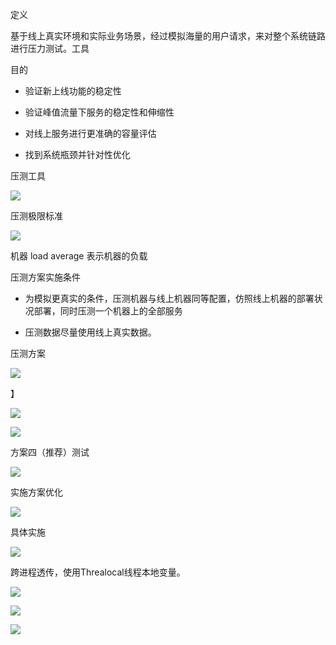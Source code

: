 定义

基于线上真实环境和实际业务场景，经过模拟海量的用户请求，来对整个系统链路进行压力测试。工具

目的

- 验证新上线功能的稳定性

- 验证峰值流量下服务的稳定性和伸缩性

- 对线上服务进行更准确的容量评估

- 找到系统瓶颈并针对性优化

压测工具

![](https://gitee.com/hxc8/images5/raw/master/img/202407172359879.jpg)

压测极限标准

![](https://gitee.com/hxc8/images5/raw/master/img/202407172359880.jpg)

机器 load average 表示机器的负载

压测方案实施条件

- 为模拟更真实的条件，压测机器与线上机器同等配置，仿照线上机器的部署状况部署，同时压测一个机器上的全部服务

- 压测数据尽量使用线上真实数据。

压测方案

![](https://gitee.com/hxc8/images5/raw/master/img/202407172359940.jpg)

】

![](https://gitee.com/hxc8/images5/raw/master/img/202407172359871.jpg)

![](https://gitee.com/hxc8/images5/raw/master/img/202407172359972.jpg)

方案四（推荐）测试

![](https://gitee.com/hxc8/images5/raw/master/img/202407172359135.jpg)

实施方案优化

![](https://gitee.com/hxc8/images5/raw/master/img/202407172359053.jpg)

具体实施

![](https://gitee.com/hxc8/images5/raw/master/img/202407172359134.jpg)

跨进程透传，使用Threalocal线程本地变量。

![](https://gitee.com/hxc8/images5/raw/master/img/202407172359070.jpg)

![](https://gitee.com/hxc8/images5/raw/master/img/202407172359004.jpg)

![](https://gitee.com/hxc8/images5/raw/master/img/202407172359915.jpg)

